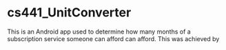 # cs441_UnitConverter
  This is an Android app used to determine how many months of a subscription service someone can afford can afford. This was achieved by 
